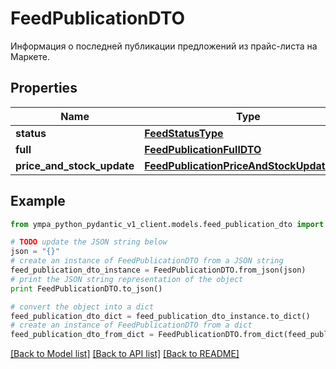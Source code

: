 # FeedPublicationDTO

Информация о последней публикации предложений из прайс-листа на Маркете.

## Properties
Name | Type | Description | Notes
------------ | ------------- | ------------- | -------------
**status** | [**FeedStatusType**](FeedStatusType.md) |  | [optional] 
**full** | [**FeedPublicationFullDTO**](FeedPublicationFullDTO.md) |  | [optional] 
**price_and_stock_update** | [**FeedPublicationPriceAndStockUpdateDTO**](FeedPublicationPriceAndStockUpdateDTO.md) |  | [optional] 

## Example

```python
from ympa_python_pydantic_v1_client.models.feed_publication_dto import FeedPublicationDTO

# TODO update the JSON string below
json = "{}"
# create an instance of FeedPublicationDTO from a JSON string
feed_publication_dto_instance = FeedPublicationDTO.from_json(json)
# print the JSON string representation of the object
print FeedPublicationDTO.to_json()

# convert the object into a dict
feed_publication_dto_dict = feed_publication_dto_instance.to_dict()
# create an instance of FeedPublicationDTO from a dict
feed_publication_dto_from_dict = FeedPublicationDTO.from_dict(feed_publication_dto_dict)
```
[[Back to Model list]](../README.md#documentation-for-models) [[Back to API list]](../README.md#documentation-for-api-endpoints) [[Back to README]](../README.md)


